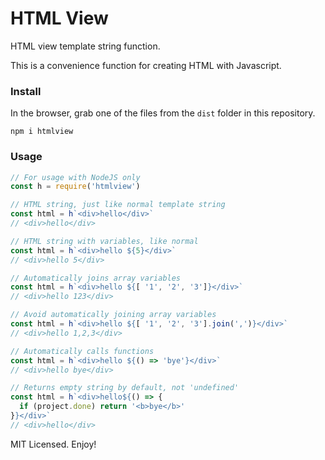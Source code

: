 # HTML View

HTML view template string function.

This is a convenience function for creating HTML with Javascript.

### Install

In the browser, grab one of the files from the `dist` folder in this repository.

```
npm i htmlview
```

### Usage

```js
// For usage with NodeJS only
const h = require('htmlview')

// HTML string, just like normal template string
const html = h`<div>hello</div>`
// <div>hello</div>

// HTML string with variables, like normal
const html = h`<div>hello ${5}</div>`
// <div>hello 5</div>

// Automatically joins array variables
const html = h`<div>hello ${[ '1', '2', '3']}</div>`
// <div>hello 123</div>

// Avoid automatically joining array variables
const html = h`<div>hello ${[ '1', '2', '3'].join(',')}</div>`
// <div>hello 1,2,3</div>

// Automatically calls functions
const html = h`<div>hello ${() => 'bye'}</div>`
// <div>hello bye</div>

// Returns empty string by default, not 'undefined'
const html = h`<div>hello${() => {
  if (project.done) return '<b>bye</b>'
}}</div>`
// <div>hello</div>
```

MIT Licensed. Enjoy!
